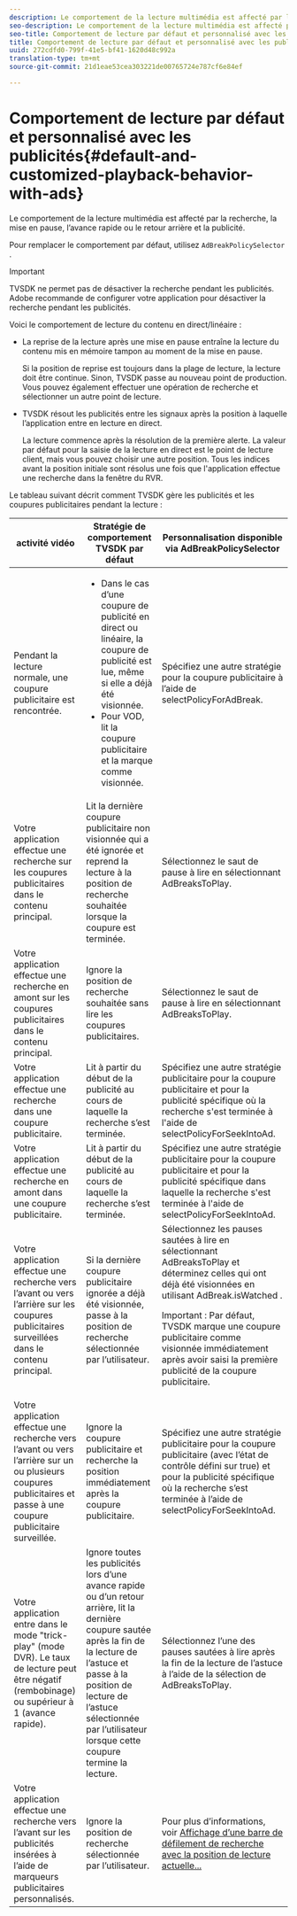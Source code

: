```yaml
---
description: Le comportement de la lecture multimédia est affecté par la recherche, la mise en pause, l’avance rapide ou le retour arrière et la publicité.
seo-description: Le comportement de la lecture multimédia est affecté par la recherche, la mise en pause, l’avance rapide ou le retour arrière et la publicité.
seo-title: Comportement de lecture par défaut et personnalisé avec les publicités
title: Comportement de lecture par défaut et personnalisé avec les publicités
uuid: 272cdfd0-799f-41e5-bf41-1620d48c992a
translation-type: tm+mt
source-git-commit: 21d1eae53cea303221de00765724e787cf6e84ef

---
```



# Comportement de lecture par défaut et personnalisé avec les publicités{#default-and-customized-playback-behavior-with-ads}

Le comportement de la lecture multimédia est affecté par la recherche, la mise en pause, l’avance rapide ou le retour arrière et la publicité.

Pour remplacer le comportement par défaut, utilisez `AdBreakPolicySelector` .

>[!IMPORTANT]
>
>TVSDK ne permet pas de désactiver la recherche pendant les publicités. Adobe recommande de configurer votre application pour désactiver la recherche pendant les publicités.

Voici le comportement de lecture du contenu en direct/linéaire :

* La reprise de la lecture après une mise en pause entraîne la lecture du contenu mis en mémoire tampon au moment de la mise en pause.

   Si la position de reprise est toujours dans la plage de lecture, la lecture doit être continue. Sinon, TVSDK passe au nouveau point de production. Vous pouvez également effectuer une opération de recherche et sélectionner un autre point de lecture.
* TVSDK résout les publicités entre les signaux après la position à laquelle l’application entre en lecture en direct.

   La lecture commence après la résolution de la première alerte. La valeur par défaut pour la saisie de la lecture en direct est le point de lecture client, mais vous pouvez choisir une autre position. Tous les indices avant la position initiale sont résolus une fois que l&#39;application effectue une recherche dans la fenêtre du RVR.

Le tableau suivant décrit comment TVSDK gère les publicités et les coupures publicitaires pendant la lecture :

<table id="table_466538B1C2A646B89EB4F9AA111203BE"> 
 <thead> 
  <tr> 
   <th colname="col1" class="entry"> activité vidéo </th> 
   <th colname="col2" class="entry"> Stratégie de comportement TVSDK par défaut </th> 
   <th colname="col3" class="entry">Personnalisation disponible via <span class="codeph"> AdBreakPolicySelector </span> </th> 
  </tr>
 </thead>
 <tbody> 
  <tr> 
   <td colname="col1"> Pendant la lecture normale, une coupure publicitaire est rencontrée. </td> 
   <td colname="col2"> 
    <ul id="ul_10D2638676EA4ADDA718E61BD4FDC1D2"> 
     <li id="li_D5CC30F063934C738971E2E8AF00C137"> Dans le cas d’une coupure de publicité en direct ou linéaire, la coupure de publicité est lue, même si elle a déjà été visionnée. </li> 
     <li id="li_D962C0938DA74186AE99D117E5A74E38">Pour VOD, lit la coupure publicitaire et la marque comme visionnée. </li> 
    </ul> </td> 
   <td colname="col3">Spécifiez une autre stratégie pour la coupure publicitaire à l’aide de <span class="codeph"> selectPolicyForAdBreak</span>. </td> 
  </tr> 
  <tr> 
   <td colname="col1"> Votre application effectue une recherche sur les coupures publicitaires dans le contenu principal. </td> 
   <td colname="col2"> Lit la dernière coupure publicitaire non visionnée qui a été ignorée et reprend la lecture à la position de recherche souhaitée lorsque la coupure est terminée. </td> 
   <td colname="col3">Sélectionnez le saut de pause à lire en <span class="codeph"> sélectionnant AdBreaksToPlay</span>. </td> 
  </tr> 
  <tr> 
   <td colname="col1"> Votre application effectue une recherche en amont sur les coupures publicitaires dans le contenu principal. </td> 
   <td colname="col2"> Ignore la position de recherche souhaitée sans lire les coupures publicitaires. </td> 
   <td colname="col3">Sélectionnez le saut de pause à lire en <span class="codeph"> sélectionnant AdBreaksToPlay</span>.                      </td> 
  </tr> 
  <tr> 
   <td colname="col1"> Votre application effectue une recherche dans une coupure publicitaire. </td> 
   <td colname="col2"> Lit à partir du début de la publicité au cours de laquelle la recherche s’est terminée. </td> 
   <td colname="col3">Spécifiez une autre stratégie publicitaire pour la coupure publicitaire et pour la publicité spécifique où la recherche s'est terminée à l'aide de <span class="codeph"> selectPolicyForSeekIntoAd</span>. </td> 
  </tr> 
  <tr> 
   <td colname="col1"> Votre application effectue une recherche en amont dans une coupure publicitaire. </td> 
   <td colname="col2"> Lit à partir du début de la publicité au cours de laquelle la recherche s’est terminée. </td> 
   <td colname="col3">Spécifiez une autre stratégie publicitaire pour la coupure publicitaire et pour la publicité spécifique dans laquelle la recherche s'est terminée à l'aide de <span class="codeph"> selectPolicyForSeekIntoAd</span>. </td> 
  </tr> 
  <tr> 
   <td colname="col1"> Votre application effectue une recherche vers l’avant ou vers l’arrière sur les coupures publicitaires surveillées dans le contenu principal. </td> 
   <td colname="col2"> Si la dernière coupure publicitaire ignorée a déjà été visionnée, passe à la position de recherche sélectionnée par l’utilisateur. </td> 
   <td colname="col3">Sélectionnez les pauses sautées à lire en <span class="codeph"> sélectionnant AdBreaksToPlay</span> et déterminez celles qui ont déjà été visionnées en utilisant <span class="codeph"> AdBreak.isWatched</span> . <p>Important :  Par défaut, TVSDK marque une coupure publicitaire comme visionnée immédiatement après avoir saisi la première publicité de la coupure publicitaire. </p> </td> 
  </tr> 
  <tr> 
   <td colname="col1"> Votre application effectue une recherche vers l’avant ou vers l’arrière sur un ou plusieurs coupures publicitaires et passe à une coupure publicitaire surveillée. </td> 
   <td colname="col2"> Ignore la coupure publicitaire et recherche la position immédiatement après la coupure publicitaire. </td> 
   <td colname="col3">Spécifiez une autre stratégie publicitaire pour la coupure publicitaire (avec l’état de contrôle défini sur true) et pour la publicité spécifique où la recherche s’est terminée à l’aide de <span class="codeph"> selectPolicyForSeekIntoAd</span>. </td> 
  </tr> 
  <tr> 
   <td colname="col1"> Votre application entre dans le mode "trick-play" (mode DVR). Le taux de lecture peut être négatif (rembobinage) ou supérieur à 1 (avance rapide). </td> 
   <td colname="col2"> Ignore toutes les publicités lors d’une avance rapide ou d’un retour arrière, lit la dernière coupure sautée après la fin de la lecture de l’astuce et passe à la position de lecture de l’astuce sélectionnée par l’utilisateur lorsque cette coupure termine la lecture. </td> 
   <td colname="col3">Sélectionnez l’une des pauses sautées à lire après la fin de la lecture de l’astuce à l’aide de <span class="codeph"> la sélection de AdBreaksToPlay</span>. </td> 
  </tr> 
  <tr> 
   <td colname="col1"> Votre application effectue une recherche vers l’avant sur les publicités insérées à l’aide de marqueurs publicitaires personnalisés. </td> 
   <td colname="col2"> Ignore la position de recherche sélectionnée par l’utilisateur. </td> 
   <td colname="col3">Pour plus d’informations, voir <a href="../../tvsdk-2.7-for-android/content-playback-options/ui-configure/t-psdk-android-2.7-ui-seek-scrub-bar-display.md" format="dita" scope="local"> Affichage d’une barre de défilement de recherche avec la position de lecture actuelle...</a> </td> 
  </tr> 
 </tbody> 
</table>